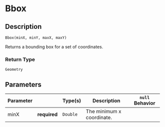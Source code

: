 # Bbox

## Description
`Bbox(minX, minY, maxX, maxY)`

Returns a bounding box for a set of coordinates.

### Return Type
`Geometry`

## Parameters
| Parameter |              | Type(s)     | Description | `null` Behavior |
| ---       | ---          | ---      | ---         | --- |
| minX      | **required** | <code>Double</code>  | The minimum x coordinate.

